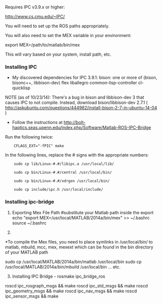 Requires IPC v3.9.x or higher:

http://www.cs.cmu.edu/~IPC/

You will need to set up the ROS paths appropriately. 

You will also need to set the MEX variable in your environment:

export MEX=/path/to/matlab/bin/mex

This will vary based on your system, install path, etc.

### Installing IPC

* My discovered dependencies for IPC 3.9.1:
bison: one or more of (bison, bisonc++, libbison-dev)
flex
liballegro
common-lisp-controller
cl-quicklisp

NOTE (as of 10/23/14): There's a bug in bison and libbison-dev 3 that causes IPC to not compile. Instead, download bison/libbison-dev 2.7.1 ( http://askubuntu.com/questions/444982/install-bison-2-7-in-ubuntu-14-04 )


* Follow the instructions at http://bolt-haptics.seas.upenn.edu/index.php/Software/Matlab-ROS-IPC-Bridge

Run the following twice:

       	CFLAGS_EXT="-fPIC" make
        
In the following lines, replace the # signs with the appropriate numbers:

        sudo cp lib/Linux-#.#/libipc.a /usr/local/lib/ 
        
        sudo cp bin/Linux-#.#/central /usr/local/bin/ 
        
        sudo cp bin/Linux-#.#/xdrgen /usr/local/bin/ 
        
        sudo cp include/ipc.h /usr/local/include/

### Installing ipc-bridge



1. Exporting Mex File Path 
#substitute your Matlab path inside the export
echo "export MEX=/usr/local/MATLAB/2014a/bin/mex" >> ~/.bashrc
source ~/.bashrc

2. 
*To compile the Mex files, you need to place symlinks in /usr/local/bin/ to matlab, mbuild, mcc, mex, mexext which can be found in the bin directory of your MATLAB path

sudo cp /usr/local/MATLAB/2014a/bin/matlab /usr/local/bin
sudo cp /usr/local/MATLAB/2014a/bin/mbuild /usr/local/bin
...
etc.

3. Installing IPC Bridge - 
rosmake ipc_bridge_ros

roscd ipc_rosgraph_msgs && make
roscd ipc_std_msgs && make
roscd ipc_geometry_msgs && make
roscd ipc_nav_msgs && make
roscd ipc_sensor_msgs && make 


